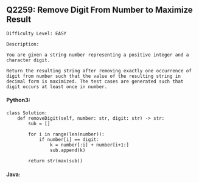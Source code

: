 ## Q2259: Remove Digit From Number to Maximize Result

```
Difficulty Level: EASY
```

```
Description:

You are given a string number representing a positive integer and a character digit.

Return the resulting string after removing exactly one occurrence of digit from number such that the value of the resulting string in decimal form is maximized. The test cases are generated such that digit occurs at least once in number.
```

#### Python3:

```
class Solution:
    def removeDigit(self, number: str, digit: str) -> str:
        sub = []

        for i in range(len(number)):
            if number[i] == digit:
                k = number[:i] + number[i+1:]
                sub.append(k)

        return str(max(sub))
```

#### Java:

```

```